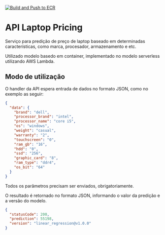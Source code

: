 [![Build and Push to ECR](https://github.com/michelpf/fiap-ds-mlops-api-laptop-pricing/actions/workflows/deploy.yml/badge.svg)](https://github.com/michelpf/fiap-ds-mlops-api-laptop-pricing/actions/workflows/deploy.yml)

# API Laptop Pricing

Serviço para predição de preço de laptop baseado em determinadas características, como marca, procesador, armazenamento e etc.

Utilizado modelo basedo em container, implementado no modelo serverless utilizando AWS Lambda.

## Modo de utilização

O handler da API espera entrada de dados no formato JSON, como no exemplo as seguir:

```json
{
  "data": {
    "brand": "dell",
    "processor_brand": "intel",
    "processor_name": "core i5",
    "os": "windows",
    "weight": "casual",
    "warranty": "2",
    "touchscreen": "0",
    "ram_gb": "16",
    "hdd": "0",
    "ssd": "256",
    "graphic_card": "8",
    "ram_type": "ddr4",
    "os_bit": "64"
  }
}
```


Todos os parâmetros precisam ser enviados, obrigatoriamente.

O resultado é retornado no formato JSON, informando o valor da predição e a versão do modelo.

```json
{
  "statusCode": 200,
  "prediction": 55198,
  "version": "linear_regression@v1.0.0"
}
```